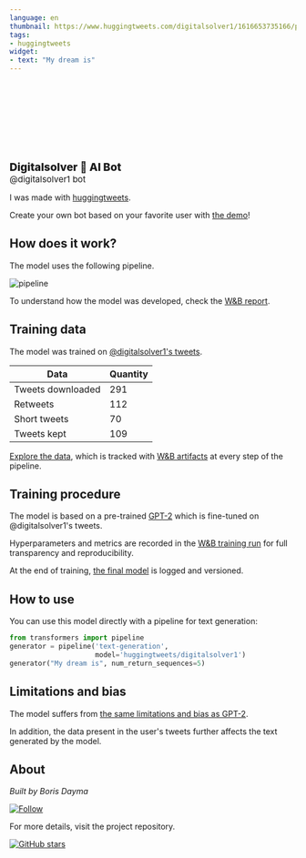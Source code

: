 ```yaml
---
language: en
thumbnail: https://www.huggingtweets.com/digitalsolver1/1616653735166/predictions.png
tags:
- huggingtweets
widget:
- text: "My dream is"
---
```


<div>
<div style="width: 132px; height:132px; border-radius: 50%; background-size: cover; background-image: url('https://pbs.twimg.com/profile_images/1233161774444113920/7La7pvBs_400x400.jpg')">
</div>
<div style="margin-top: 8px; font-size: 19px; font-weight: 800">Digitalsolver 🤖 AI Bot </div>
<div style="font-size: 15px">@digitalsolver1 bot</div>
</div>

I was made with [huggingtweets](https://github.com/borisdayma/huggingtweets).

Create your own bot based on your favorite user with [the demo](https://colab.research.google.com/github/borisdayma/huggingtweets/blob/master/huggingtweets-demo.ipynb)!

## How does it work?

The model uses the following pipeline.

![pipeline](https://github.com/borisdayma/huggingtweets/blob/master/img/pipeline.png?raw=true)

To understand how the model was developed, check the [W&B report](https://wandb.ai/wandb/huggingtweets/reports/HuggingTweets-Train-a-Model-to-Generate-Tweets--VmlldzoxMTY5MjI).

## Training data

The model was trained on [@digitalsolver1's tweets](https://twitter.com/digitalsolver1).

| Data | Quantity |
| --- | --- |
| Tweets downloaded | 291 |
| Retweets | 112 |
| Short tweets | 70 |
| Tweets kept | 109 |

[Explore the data](https://wandb.ai/wandb/huggingtweets/runs/23z4oayh/artifacts), which is tracked with [W&B artifacts](https://docs.wandb.com/artifacts) at every step of the pipeline.

## Training procedure

The model is based on a pre-trained [GPT-2](https://huggingface.co/gpt2) which is fine-tuned on @digitalsolver1's tweets.

Hyperparameters and metrics are recorded in the [W&B training run](https://wandb.ai/wandb/huggingtweets/runs/237vwzkl) for full transparency and reproducibility.

At the end of training, [the final model](https://wandb.ai/wandb/huggingtweets/runs/237vwzkl/artifacts) is logged and versioned.

## How to use

You can use this model directly with a pipeline for text generation:

```python
from transformers import pipeline
generator = pipeline('text-generation',
                     model='huggingtweets/digitalsolver1')
generator("My dream is", num_return_sequences=5)
```

## Limitations and bias

The model suffers from [the same limitations and bias as GPT-2](https://huggingface.co/gpt2#limitations-and-bias).

In addition, the data present in the user's tweets further affects the text generated by the model.

## About

*Built by Boris Dayma*

[![Follow](https://img.shields.io/twitter/follow/borisdayma?style=social)](https://twitter.com/intent/follow?screen_name=borisdayma)

For more details, visit the project repository.

[![GitHub stars](https://img.shields.io/github/stars/borisdayma/huggingtweets?style=social)](https://github.com/borisdayma/huggingtweets)
